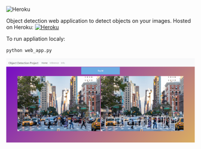 ![Heroku](https://heroku-badge.herokuapp.com/?app=obj-detect-shumilin)

Object detection web application to detect objects on your images. Hosted on Heroku: [![Heroku](https://img.shields.io/badge/Heroku-430098?style=for-the-badge&logo=heroku&logoColor=white)](https://obj-detect-shumilin.herokuapp.com/)




To run appliation localy:
```python
python web_app.py
```

![preview](preview.PNG)
